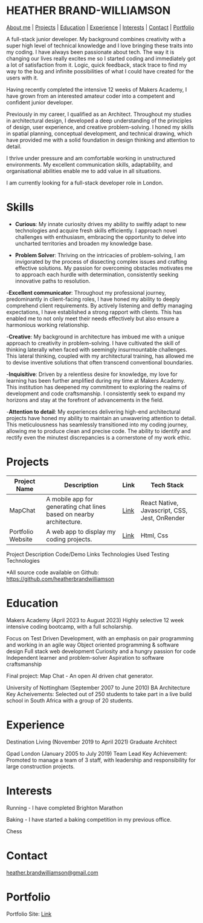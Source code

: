 # HEATHER BRAND-WILLIAMSON



[About me](#about-me) | [Projects](#projects) | [Education](#education) | [Experience](#experience)  | [Interests](#interests) | [Contact](#contact) | [Portfolio](#portfolio)
 

A full-stack junior developer. My background combines creativity with a super high level of technical knowledge and I love bringing these traits into my coding. I have always been passionate about tech. The way it is changing our lives really excites me so I started coding and immediately got a lot of satisfaction from it. Logic, quick feedback, stack trace to find my way to the bug and infinite possibilities of what I could have created for the users with it. 

Having recently completed the intensive 12 weeks of Makers Academy, I have grown from an interested amateur coder into a competent and confident junior developer.

Previously in my career, I qualified as an Architect. Throughout my studies in architectural design, I developed a deep understanding of the principles of design, user experience, and creative problem-solving. I honed my skills in spatial planning, conceptual development, and technical drawing, which have provided me with a solid foundation in design thinking and attention to detail. 

I thrive under pressure and am comfortable working in unstructured environments. My excellent communication skills, adaptability, and organisational abilities enable me to add value in all situations. 

I am currently looking for a full-stack developer role in London.

# Skills


- **Curious**:
My innate curiosity drives my ability to swiftly adapt to new technologies and acquire fresh skills efficiently. I approach novel challenges with enthusiasm, embracing the opportunity to delve into uncharted territories and broaden my knowledge base.

- **Problem Solver**:
Thriving on the intricacies of problem-solving, I am invigorated by the process of dissecting complex issues and crafting effective solutions. My passion for overcoming obstacles motivates me to approach each hurdle with determination, consistently seeking innovative paths to resolution. 

-**Excellent communicator**:
Throughout my professional journey, predominantly in client-facing roles, I have honed my ability to deeply comprehend client requirements. By actively listening and deftly managing expectations, I have established a strong rapport with clients. This has enabled me to not only meet their needs effectively but also ensure a harmonious working relationship.

-**Creative**:
My background in architecture has imbued me with a unique approach to creativity in problem-solving. I have cultivated the skill of thinking laterally when faced with seemingly insurmountable challenges. This lateral thinking, coupled with my architectural training, has allowed me to devise inventive solutions that often transcend conventional boundaries.

-**Inquisitive**:
Driven by a relentless desire for knowledge, my love for learning has been further amplified during my time at Makers Academy. This institution has deepened my commitment to exploring the realms of development and code craftsmanship. I consistently seek to expand my horizons and stay at the forefront of advancements in the field.

-**Attention to detail**:
My experiences delivering high-end architectural projects have honed my ability to maintain an unwavering attention to detail. This meticulousness has seamlessly transitioned into my coding journey, allowing me to produce clean and precise code. The ability to identify and rectify even the minutest discrepancies is a cornerstone of my work ethic.

# Projects

| Project Name | Description | Link | Tech Stack |
|--------------|-------------|------|------------|
| MapChat       | A mobile app for generating chat lines based on nearby architecture. | [Link]() | React Native, Javascript, CSS, Jest, OnRender |
| Portfolio Website       | A web app to display my coding projects. | [Link](https://www.heatherbrandwilliamson.co.uk) | Html, Css |


Project	Description	Code/Demo Links	Technologies Used	Testing Technologies

*All source code available on Github: https://github.com/heatherbrandwilliamson

# Education
Makers Academy (April 2023 to August 2023)
Highly selective 12 week intensive coding bootcamp, with a full scholarship. 

Focus on Test Driven Development, with an emphasis on pair programming and working in an agile way
Object oriented programming & software design
Full stack web development
Curiosity and a hungry passion for code
Independent learner and problem-solver
Aspiration to software craftsmanship


Final project: Map Chat - An open AI driven chat generator.

University of Nottingham (September 2007 to June 2010)
BA Architecture
Key Acheivements: Selected out of 250 students to take part in a live build school in South Africa with a group of 20 students. 

# Experience

Destination Living (November 2019 to April 2021)
Graduate Architect 

Gpad London (January 2005 to July 2019)
Team Lead
Key Achievement: Promoted to manage a team of 3 staff, with leadership and responsibility for large construction projects.


# Interests

Running - I have completed Brighton Marathon 

Baking - I have started a baking competition in my previous office. 

Chess

# Contact

heather.brandwilliamson@gmail.com

# Portfolio

Portfolio Site: [Link](https://www.heatherbrandwilliamson.co.uk)
